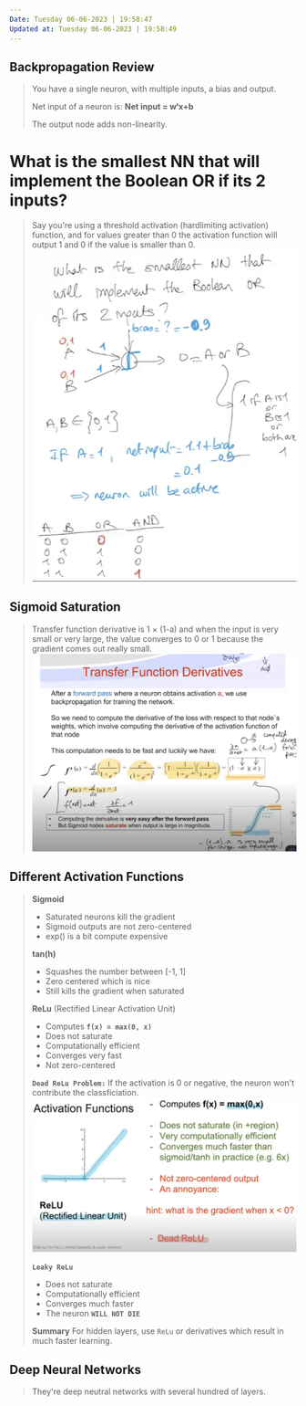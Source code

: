 ```yaml
---
Date: Tuesday 06-06-2023 | 19:58:47
Updated at: Tuesday 06-06-2023 | 19:58:49
---
```


## Backpropagation Review
> You have a single neuron, with multiple inputs, a bias and output. 
>
> Net input of a neuron is: **Net input = wᵗx+b**
>
> The output node adds non-linearity.

# What is the smallest NN that will implement the Boolean OR if its 2 inputs?
> Say you're using a threshold activation (hardlimiting activation) function, and for values greater than 0 the activation function will output 1 and 0 if the value is smaller than 0. 
> ![](2023-06-07-13-04-15.png)

## Sigmoid Saturation
> Transfer function derivative is 1 × (1-a) and when the input is very small or very large, the value converges to 0 or 1 because the gradient comes out really small.
> ![](2023-06-07-13-08-06.png)

## Different Activation Functions
> **Sigmoid**
> - Saturated neurons kill the gradient
> - Sigmoid outputs are not zero-centered
> - exp() is a bit compute expensive
>
> **tan(h)**
> - Squashes the number between [-1, 1]
> - Zero centered which is nice
> - Still kills the gradient when saturated
>
> **ReLu** (Rectified Linear Activation Unit)
> - Computes **`f(x) = max(0, x)`**
> - Does not saturate
> - Computationally efficient
> - Converges very fast
> - Not zero-centered
>
> **`Dead ReLu Problem:`** If the activation is 0 or negative, the neuron won't contribute the classficiation.
> ![](2023-06-07-13-18-36.png)
>
> **`Leaky ReLu`**
> - Does not saturate
> - Computationally efficient
> - Converges much faster
> - The neuron **`WILL NOT DIE`**
>
> **Summary**
> For hidden layers, use `ReLu` or derivatives which result in much faster learning.

## Deep Neural Networks
> They're deep neutral networks with several hundred of layers.
>
> 